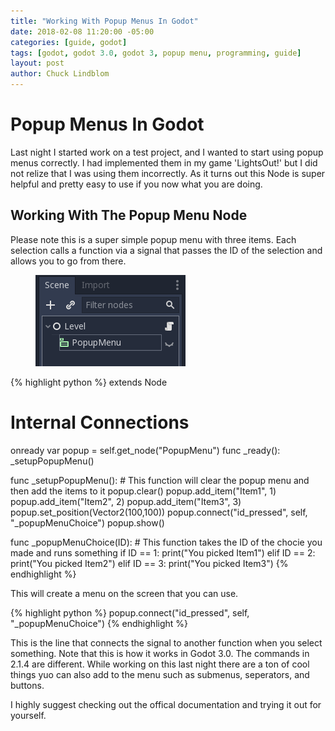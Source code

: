 ```yaml
---
title: "Working With Popup Menus In Godot"
date: 2018-02-08 11:20:00 -05:00
categories: [guide, godot]
tags: [godot, godot 3.0, godot 3, popup menu, programming, guide]
layout: post
author: Chuck Lindblom
---
```


# Popup Menus In Godot
Last night I started work on a test project, and I wanted to start using popup menus correctly. I had implemented them in my game 'LightsOut!' but I did not relize that I was using them incorrectly. As it turns out this Node is super helpful and pretty easy to use if you now what you are doing.

## Working With The Popup Menu Node
Please note this is a super simple popup menu with three items. Each selection calls a function via a signal that passes the ID of the selection and allows you to go from there.

<figure>
	<a href="/images/GodotPopupNodes.png"><img src="/images/GodotPopupNodes.png" alt=""></a>
</figure>
<!--more-->
{% highlight python %}
extends Node

# Internal Connections
onready var popup = self.get_node("PopupMenu")
func _ready():
	_setupPopupMenu()

func _setupPopupMenu():
	# This function will clear the popup menu and then add the items to it
	popup.clear()
	popup.add_item("Item1", 1)
	popup.add_item("Item2", 2)
	popup.add_item("Item3", 3)
	popup.set_position(Vector2(100,100))
	popup.connect("id_pressed", self, "_popupMenuChoice")
	popup.show()

func _popupMenuChoice(ID):
	# This function takes the ID of the chocie you made and runs something
	if ID == 1:
		print("You picked Item1")
	elif ID == 2:
		print("You picked Item2")
	elif ID == 3:
		print("You picked Item3")
{% endhighlight %}

This will create a menu on the screen that you can use. 

{% highlight python %}
	popup.connect("id_pressed", self, "_popupMenuChoice")
{% endhighlight %}

This is the line that connects the signal to another function when you select something. Note that this is how it works in Godot 3.0. The commands in 2.1.4 are different. While working on this last night there are a ton of cool things yuo can also add to the menu such as submenus, seperators, and buttons.

I highly suggest checking out the offical documentation and trying it out for yourself.

